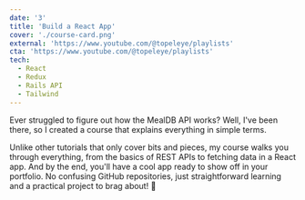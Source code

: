 ```yaml
---
date: '3'
title: 'Build a React App'
cover: './course-card.png'
external: 'https://www.youtube.com/@topeleye/playlists'
cta: 'https://www.youtube.com/@topeleye/playlists'
tech:
  - React
  - Redux
  - Rails API
  - Tailwind
---
```


Ever struggled to figure out how the MealDB API works? Well, I've been there, so I created a course that explains everything in simple terms.

Unlike other tutorials that only cover bits and pieces, my course walks you through everything, from the basics of REST APIs to fetching data in a React app. And by the end, you'll have a cool app ready to show off in your portfolio. No confusing GitHub repositories, just straightforward learning and a practical project to brag about! 🚀

